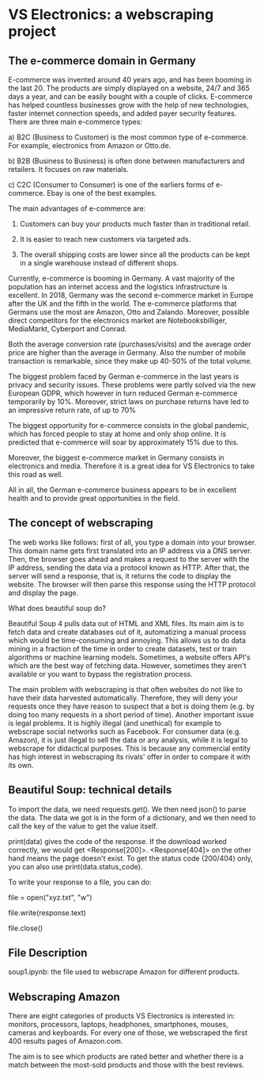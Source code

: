 # VS Electronics: a webscraping project

## The e-commerce domain in Germany

E-commerce was invented around 40 years ago, and has been booming in the last 20. The products are simply displayed on a website, 24/7 and 365 days a year, and can be easily bought with a couple of clicks. E-commerce has helped countless businesses grow with the help of new technologies, faster internet connection speeds, and added payer security features.
There are three main e-commerce types:

a) B2C (Business to Customer) is the most common type of e-commerce. For example, electronics from Amazon or Otto.de.

b) B2B (Business to Business) is often done between manufacturers and retailers. It focuses on raw materials.

c) C2C (Consumer to Consumer) is one of the earliers forms of e-commerce. Ebay is one of the best examples.

The main advantages of e-commerce are:

1) Customers can buy your products much faster than in traditional retail.

2) It is easier to reach new customers via targeted ads.

3) The overall shipping costs are lower since all the products can be kept in a single warehouse instead of different shops.

Currently, e-commerce is booming in Germany. A vast majority of the population has an internet access and the logistics infrastructure is excellent. In 2018, Germany was the second e-commerce market in Europe after the UK and the fifth in the world. The e-commerce platforms that Germans use the most are Amazon, Otto and Zalando. Moreover, possible direct competitors for the electronics market are Notebooksbilliger, MediaMarkt, Cyberport and Conrad.

Both the average conversion rate (purchases/visits) and the average order price are higher than the average in Germany. Also the number of mobile transaction is remarkable, since they make up 40-50% of the total volume. 

The biggest problem faced by German e-commerce in the last years is privacy and security issues. These problems were partly solved via the new European GDPR, which however in turn reduced German e-commerce temporarily by 10%. Moreover, strict laws on purchase returns have led to an impressive return rate, of up to 70% 

The biggest opportunity for e-commerce consists in the global pandemic, which has forced people to stay at home and only shop online. It is predicted that e-commerce will soar by approximately 15% due to this.

Moreover, the biggest e-commerce market in Germany consists in electronics and media. Therefore it is a great idea for VS Electronics to take this road as well.

All in all, the German e-commerce business appears to be in excellent health and to provide great opportunities in the field.

## The concept of webscraping

The web works like follows: first of all, you type a domain into your browser. This domain name gets first translated into an IP address via a DNS server. 
Then, the browser goes ahead and makes a request to the server with the IP address, sending the data via a protocol known as HTTP. 
After that, the server will send a response, that is, it returns the code to display the website. 
The browser will then parse this response using the HTTP protocol and display the page. 

What does beautiful soup do? 

Beautiful Soup 4 pulls data out of HTML and XML files. Its main aim is to fetch data and create databases out of it, automatizing a manual process which would be time-consuming and annoying. This allows us to do data mining in a fraction of the time in order to create datasets, test or train algorithms or machine learning models. Sometimes, a website offers API's which are the best way of fetching data. However, sometimes they aren't available or you want to bypass the registration process. 

The main problem with webscraping is that often websites do not like to have their data harvested automatically. Therefore, they will deny your requests once they have reason to suspect that a bot is doing them (e.g. by doing too many requests in a short period of time). Another important issue is legal problems. It is highly illegal (and unethical) for example to webscrape social networks such as Facebook. For consumer data (e.g. Amazon), it is just illegal to sell the data or any analysis, while it is legal to webscrape for didactical purposes. This is because any commercial entity has high interest in webscraping its rivals' offer in order to compare it with its own. 

## Beautiful Soup: technical details

To import the data, we need requests.get(). We then need json() to parse the data. The data we got is in the form of a dictionary, and we then need to call the key of the value to get the value itself. 

print(data) gives the code of the response. If the download worked correctly, we would get <Response[200]>. <Response[404]> on the other hand means the page doesn't exist. To get the status code (200/404) only, you can also use print(data.status_code).

To write your response to a file, you can do:

file = open("xyz.txt", "w")

file.write(response.text)

file.close()

## File Description

soup1.ipynb: the file used to webscrape Amazon for different products.

## Webscraping Amazon

There are eight categories of products VS Electronics is interested in: monitors, processors, laptops, headphones, smartphones, mouses, cameras and keyboards. For every one of those, we webscraped the first 400 results pages of Amazon.com. 

The aim is to see which products are rated better and whether there is a match between the most-sold products and those with the best reviews.
